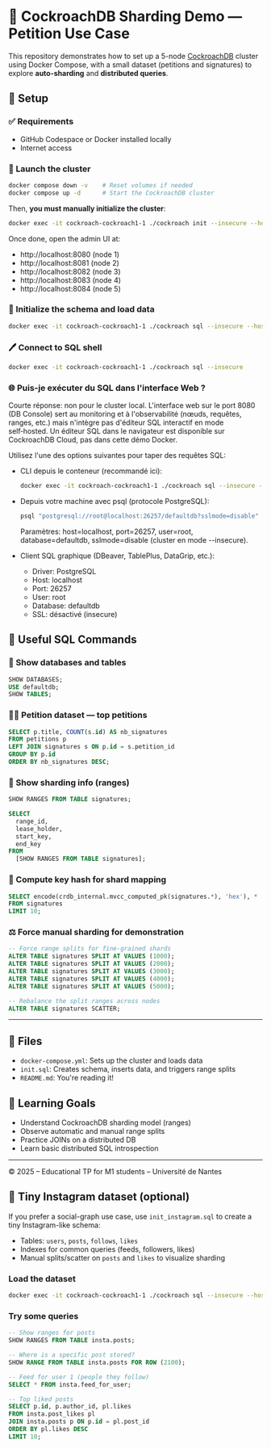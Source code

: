 # 🐓 CockroachDB Sharding Demo — Petition Use Case

This repository demonstrates how to set up a 5-node [CockroachDB](https://www.cockroachlabs.com/) cluster using Docker Compose, with a small dataset (petitions and signatures) to explore **auto-sharding** and **distributed queries**.

## 📆 Setup

### ✅ Requirements
- GitHub Codespace or Docker installed locally
- Internet access

### 🐳 Launch the cluster

```bash
docker compose down -v    # Reset volumes if needed
docker compose up -d      # Start the CockroachDB cluster
```

Then, **you must manually initialize the cluster**:

```bash
docker exec -it cockroach-cockroach1-1 ./cockroach init --insecure --host=cockroach1
```

Once done, open the admin UI at:  
- http://localhost:8080 (node 1)  
- http://localhost:8081 (node 2)  
- http://localhost:8082 (node 3)  
- http://localhost:8083 (node 4)  
- http://localhost:8084 (node 5)  

### 🧲 Initialize the schema and load data

```bash
docker exec -it cockroach-cockroach1-1 ./cockroach sql --insecure --host=cockroach1 -f /init.sql
```

### 🖊️ Connect to SQL shell

```bash
docker exec -it cockroach-cockroach1-1 ./cockroach sql --insecure
```

### 🌐 Puis-je exécuter du SQL dans l'interface Web ?

Courte réponse: non pour le cluster local. L'interface web sur le port 8080 (DB Console) sert au monitoring et à l'observabilité (nœuds, requêtes, ranges, etc.) mais n'intègre pas d'éditeur SQL interactif en mode self‑hosted. Un éditeur SQL dans le navigateur est disponible sur CockroachDB Cloud, pas dans cette démo Docker.

Utilisez l'une des options suivantes pour taper des requêtes SQL:

- CLI depuis le conteneur (recommandé ici):
  ```bash
  docker exec -it cockroach-cockroach1-1 ./cockroach sql --insecure --host=cockroach1
  ```

- Depuis votre machine avec psql (protocole PostgreSQL):
  ```bash
  psql "postgresql://root@localhost:26257/defaultdb?sslmode=disable"
  ```
  Paramètres: host=localhost, port=26257, user=root, database=defaultdb, sslmode=disable (cluster en mode --insecure).

- Client SQL graphique (DBeaver, TablePlus, DataGrip, etc.):
  - Driver: PostgreSQL
  - Host: localhost
  - Port: 26257
  - User: root
  - Database: defaultdb
  - SSL: désactivé (insecure)

## 📄 Useful SQL Commands

### 👀 Show databases and tables

```sql
SHOW DATABASES;
USE defaultdb;
SHOW TABLES;
```

### 🦢🥝 Petition dataset — top petitions

```sql
SELECT p.title, COUNT(s.id) AS nb_signatures
FROM petitions p
LEFT JOIN signatures s ON p.id = s.petition_id
GROUP BY p.id
ORDER BY nb_signatures DESC;
```

### 🔧 Show sharding info (ranges)

```sql
SHOW RANGES FROM TABLE signatures;
```

```sql
SELECT
  range_id,
  lease_holder,
  start_key,
  end_key
FROM
  [SHOW RANGES FROM TABLE signatures];
```

### 🧬 Compute key hash for shard mapping

```sql
SELECT encode(crdb_internal.mvcc_computed_pk(signatures.*), 'hex'), *
FROM signatures
LIMIT 10;
```

### ⚖️ Force manual sharding for demonstration

```sql
-- Force range splits for fine-grained shards
ALTER TABLE signatures SPLIT AT VALUES (1000);
ALTER TABLE signatures SPLIT AT VALUES (2000);
ALTER TABLE signatures SPLIT AT VALUES (3000);
ALTER TABLE signatures SPLIT AT VALUES (4000);
ALTER TABLE signatures SPLIT AT VALUES (5000);

-- Rebalance the split ranges across nodes
ALTER TABLE signatures SCATTER;
```

---

## 📁 Files

- `docker-compose.yml`: Sets up the cluster and loads data
- `init.sql`: Creates schema, inserts data, and triggers range splits
- `README.md`: You're reading it!

## 🧠 Learning Goals

- Understand CockroachDB sharding model (ranges)
- Observe automatic and manual range splits
- Practice JOINs on a distributed DB
- Learn basic distributed SQL introspection

---

© 2025 – Educational TP for M1 students – Université de Nantes

## 📸 Tiny Instagram dataset (optional)

If you prefer a social-graph use case, use `init_instagram.sql` to create a tiny Instagram-like schema:

- Tables: `users`, `posts`, `follows`, `likes`
- Indexes for common queries (feeds, followers, likes)
- Manual splits/scatter on `posts` and `likes` to visualize sharding

### Load the dataset

```bash
docker exec -it cockroach-cockroach1-1 ./cockroach sql --insecure --host=cockroach1 -f /init_instagram.sql
```

### Try some queries

```sql
-- Show ranges for posts
SHOW RANGES FROM TABLE insta.posts;

-- Where is a specific post stored?
SHOW RANGE FROM TABLE insta.posts FOR ROW (2100);

-- Feed for user 1 (people they follow)
SELECT * FROM insta.feed_for_user;

-- Top liked posts
SELECT p.id, p.author_id, pl.likes
FROM insta.post_likes pl
JOIN insta.posts p ON p.id = pl.post_id
ORDER BY pl.likes DESC
LIMIT 10;
```
